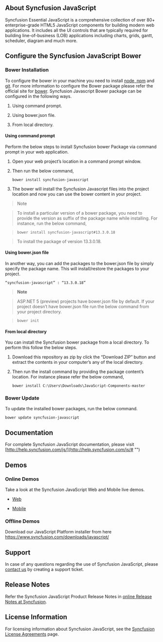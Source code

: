 ﻿## About Syncfusion JavaScript

Syncfusion Essential JavaScript is a comprehensive collection of over 80+ enterprise-grade HTML5 JavaScript components for building modern web applications. It includes all the UI controls that are typically required for building line-of-business (LOB) applications including charts, grids, gantt, scheduler, diagram and much more.
## Configure the Syncfusion JavaScript Bower

### Bower Installation

To configure the bower in your machine you need to install [node, npm](http://nodejs.org/# "") and [git](http://git-scm.org/# ""). For more information to configure the Bower package please refer the official site for [bower](http://bower.io/#install-bower ""). 
Syncfusion Javascript Bower package can be configured in the following ways.

1. Using command prompt.

2. Using bower.json file.

3. From local directory.

#### Using command prompt

Perform the below steps to install Syncfusion bower Package via command prompt in your web application.

1. Open your web project’s location in a command prompt window.

2. Then run the below command,
   
   ~~~
   bower install syncfusion-javascript
   ~~~
   
3. The bower will install the Syncfusion Javascript files into the project location and now you can use the bower content in your project.

>Note

>To install a particular version of a bower package, you need to provide the version as suffix of the package name while installing. For instance, run the below command,
 
>~~~
>bower install syncfusion-javascript#13.3.0.18
>~~~

>To install the package of version 13.3.0.18.

#### Using bower.json file

In another way, you can add the packages to the bower.json file by simply specify the package name. This will install/restore the packages to your project.

~~~ 
“syncfusion-javascript” : “13.3.0.18”
~~~

>**Note**

>ASP.NET 5 (preview) projects have bower.json file by default. If your project doesn’t have bower.json file run the below command from your project directory.

>~~~
>bower init
>~~~

#### From local directory

You can install the Syncfusion bower package from a local directory. To perform this follow the below steps.

1. Download this repository as zip by click the “Download ZIP” button and extract the contents in your computer’s any of the local directory. 

2. Then run the install command by providing the package content’s location. For instance please refer the below command,

   ~~~
   bower install C:\Users\Downloads\JavaScript-Components-master
   ~~~

### Bower Update

To update the installed bower packages, run the below command.

~~~
bower update syncfusion-javascript
~~~

## Documentation


For complete Syncfusion JavaScript documentation, please visit [http://help.syncfusion.com/js/](http://help.syncfusion.com/js/# "")

## Demos

### Online Demos

Take a look at the Syncfusion JavaScript Web and Mobile live demos.

* [Web](http://js.syncfusion.com/demos/web/# "")

* [Mobile](http://js.syncfusion.com/demos/mobile/# "")

### Offline Demos

Download our JavaScript Platform installer from here <https://www.syncfusion.com/downloads/javascript/>

## Support

In case of any questions regarding the use of Syncfusion JavaScript, please [contact us](http://www.syncfusion.com/support/# "") by creating a support ticket.

## Release Notes

Refer the Syncfusion JavaScript Product Release Notes in [online Release Notes at Syncfusion](http://help.syncfusion.com/js/release-notes/v13.4.0.63# "").

## License Information

For licensing information about Syncfusion JavaScript, see the [Syncfusion License Agreements](https://www.syncfusion.com/sales/licensing# "") page.
